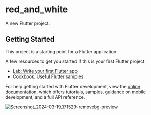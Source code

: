 # red_and_white

A new Flutter project.

## Getting Started

This project is a starting point for a Flutter application.

A few resources to get you started if this is your first Flutter project:

- [Lab: Write your first Flutter app](https://docs.flutter.dev/get-started/codelab)
- [Cookbook: Useful Flutter samples](https://docs.flutter.dev/cookbook)

For help getting started with Flutter development, view the
[online documentation](https://docs.flutter.dev/), which offers tutorials,
samples, guidance on mobile development, and a full API reference.

![Screenshot_2024-03-19_171529-removebg-preview](https://github.com/AishwaryaBaisane/red_and_white/assets/149373597/ad64057e-7820-4943-bfe5-271f4e80cf99)

